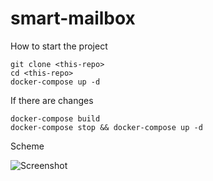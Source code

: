 # smart-mailbox

How to start the project

```
git clone <this-repo>
cd <this-repo>
docker-compose up -d
````

If there are changes
```
docker-compose build
docker-compose stop && docker-compose up -d
```
Scheme

![Screenshot](Smart-mailbox.png)
